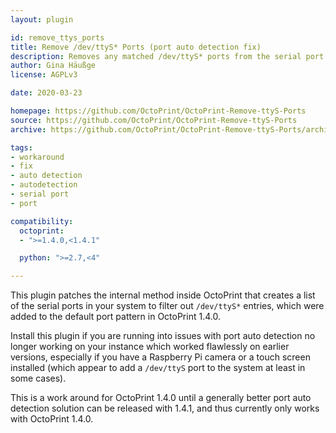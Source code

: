 ```yaml
---
layout: plugin

id: remove_ttys_ports
title: Remove /dev/ttyS* Ports (port auto detection fix)
description: Removes any matched /dev/ttyS* ports from the serial port list again and thus works around autodetection issues with 1.4.0 on systems with such ports
author: Gina Häußge
license: AGPLv3

date: 2020-03-23

homepage: https://github.com/OctoPrint/OctoPrint-Remove-ttyS-Ports
source: https://github.com/OctoPrint/OctoPrint-Remove-ttyS-Ports
archive: https://github.com/OctoPrint/OctoPrint-Remove-ttyS-Ports/archive/master.zip

tags:
- workaround
- fix
- auto detection
- autodetection
- serial port
- port

compatibility:
  octoprint:
  - ">=1.4.0,<1.4.1"

  python: ">=2.7,<4"

---
```


This plugin patches the internal method inside OctoPrint that creates a list of the serial ports in your system to
filter out `/dev/ttyS*` entries, which were added to the default port pattern in OctoPrint 1.4.0.

Install this plugin if you are running into issues with port auto detection no longer working on your instance which
worked flawlessly on earlier versions, especially if you have a Raspberry Pi camera or a touch screen installed (which 
appear to add a `/dev/ttyS` port to the system at least in some cases).

This is a work around for OctoPrint 1.4.0 until a generally better port auto detection solution can be released with
1.4.1, and thus currently only works with OctoPrint 1.4.0. 
